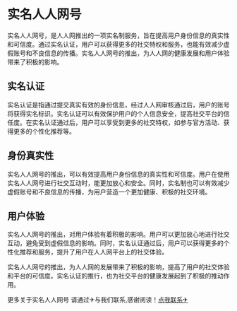 # 实名人人网号

实名人人网号，是人人网推出的一项实名制服务，旨在提高用户身份信息的真实性和可信度。通过实名认证，用户可以获得更多的社交特权和服务，也能有效减少虚假账号和不良信息的传播。实名人人网号的推出，为人人网的健康发展和用户体验带来了积极的影响。

## 实名认证

实名认证是指通过提交真实有效的身份信息，经过人人网审核通过后，用户的账号将获得实名标识。实名认证可以有效保护用户的个人信息安全，提高社交平台的信任度。在实名认证通过后，用户可以享受到更多的社交特权，如参与官方活动、获得更多的个性化推荐等。

## 身份真实性

实名人人网号的推出，可以有效提高用户身份信息的真实性和可信度。用户在使用实名人人网号进行社交互动时，能更加放心和安全。同时，实名制也可以有效减少虚假账号和不良信息的传播，为用户营造一个更加健康、积极的社交环境。

## 用户体验

实名人人网号的推出，对用户体验有着积极的影响。用户可以更加放心地进行社交互动，避免受到虚假信息的影响。同时，实名认证通过后，用户可以获得更多的个性化推荐和服务，提升了用户在人人网平台上的社交体验。

实名人人网号的推出，为人人网的发展带来了积极的影响，提高了用户的社交体验和平台的可信度。实名认证的推行，也为社交平台的健康发展起到了积极的推动作用。

更多关于实名人人网号 请通过✈与我们联系,感谢阅读！[点我联系✈](https://cdn.k02.cc)